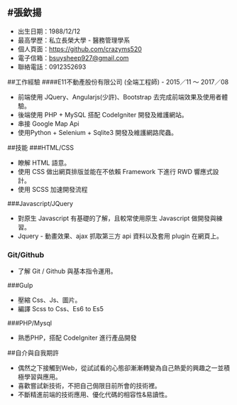 #張欽揚
-
* 出生日期：1988/12/12
* 最高學歷：私立長榮大學 - 醫務管理學系
* 個人頁面：https://github.com/crazyms520
* 電子信箱：bsuysheep927@gmail.com
* 聯絡電話：0912352693

##工作經驗
####E11不動產股份有限公司 (全端工程師) - 2015／11 ～ 2017／08
* 前端使用 JQuery、Angularjs(少許)、Bootstrap 去完成前端效果及使用者體驗。
* 後端使用 PHP + MySQL 搭配 CodeIgniter 開發及維護網站。
* 串接 Google Map Api
* 使用Python + Selenium + Sqlite3 開發及維護網路爬蟲。

##技能
###HTML/CSS
* 瞭解 HTML 語意。
* 使用 CSS 做出網頁排版並能在不依賴 Framework 下進行 RWD 響應式設計。
* 使用 SCSS 加速開發流程

###Javascript/JQuery
* 對原生 Javascript 有基礎的了解，且較常使用原生 Javascript 做開發與練習。
* Jquery - 動畫效果、ajax 抓取第三方 api 資料以及套用 plugin 在網頁上。

### Git/Github
* 了解 Git / Github 與基本指令運用。

###Gulp
* 壓縮 Css、Js、圖片。
* 編譯 Scss to Css、Es6 to Es5

###PHP/Mysql
* 熟悉PHP，搭配 CodeIgniter 進行產品開發 

##自介與自我期許
* 偶然之下接觸到Web，從試試看的心態卻漸漸轉變為自己熱愛的興趣之一並積極學習與應用。
* 喜歡嘗試新技術，不把自己侷限目前所會的技術裡。
* 不斷精進前端的技術應用、優化代碼的相容性&易讀性。






	
	